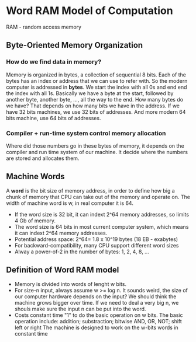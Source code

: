 # Word RAM Model of Computation
RAM - random access memory

## Byte-Oriented Memory Organization

### How do we find data in memory?
Memory is organized in bytes, a collection of sequential 8 bits. Each of the bytes has an index or address that we can use to refer with. So the modern computer is addressed in **bytes**. We start the index with all 0s and end end the index with all 1s. Basically we have a byte at the start, followed by another byte, another byte, ..., all the way to the end. How many bytes do we have? That depends on how many bits we have in the address. If we have 32 bits machines, we use 32 bits of addresses. And more modern 64 bits machine, use 64 bits of addresses. 

### Compiler + run-time system control memory allocation
Where did those numbers go in these bytes of memory, it depends on the compiler and run time system of our machine. It decide where the numbers are stored and allocates them. 

## Machine Words
A **word** is the bit size of memory address, in order to define how big a chunk of memory that CPU can take out of the memory and operate on. The width of machine word is w, in real computer it is 64.

* If the word size is 32 bit, it can indext 2^64 memory addresses, so limits 4 Gb of memory.  
* The word size is 64 bits in most current computer system, which means it can indext 2^64 memory addresses. 
 * Potential address space: 2^64= 1.8 x 10^19 bytes (18 EB - exabytes)
* For backward-compatibility, many CPU support different word sizes
 * Alway a power-of-2 in the number of bytes: 1, 2, 4, 8, ...

## Definition of Word RAM model

* Memory is divided into words of lenght w bits. 
* For size-n input, always assume w >= log n. It sounds weird, the size of our computer hardware depends on the input? We should think the machine grows bigger over time. If we need to deal a very big n, we shouls make sure the input n can be put into the word. 
* Costs constant time "1" to do the basic operation on w bits. The basic operation include: addition; substraction; bitwise AND, OR, NOT; shift left or right
The machine is designed to work on the w-bits words in constant time


